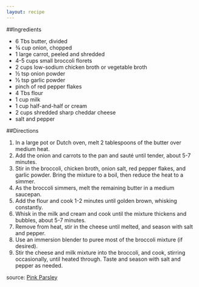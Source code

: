 ```yaml
---
layout: recipe
---
```


##Ingredients

- 6 Tbs butter, divided
- ¾ cup onion, chopped
- 1 large carrot, peeled and shredded
- 4-5 cups small broccoli florets
- 2 cups low-sodium chicken broth or vegetable broth
- ½ tsp onion powder
- ½ tsp garlic powder
- pinch of red pepper flakes
- 4 Tbs flour
- 1 cup milk
- 1 cup half-and-half or cream
- 2 cups shredded sharp cheddar cheese
- salt and pepper

##Directions
1. In a large pot or Dutch oven, melt 2 tablespoons of the butter over medium heat.
2. Add the onion and carrots to the pan and sauté until tender, about 5-7 minutes.
3. Stir in the broccoli, chicken broth, onion salt, red pepper flakes, and garlic powder. Bring the mixture to a boil, then reduce the heat to a simmer.
4. As the broccoli simmers, melt the remaining butter in a medium saucepan.
5. Add the flour and cook 1-2 minutes until golden brown, whisking constantly.
6. Whisk in the milk and cream and cook until the mixture thickens and bubbles, about 5-7 minutes.
7. Remove from heat, stir in the cheese until melted, and season with salt and pepper.
8. Use an immersion blender to puree most of the broccoli mixture (if desired).
9. Stir the cheese and milk mixture into the broccoli, and cook, stirring occasionally, until heated through. Taste and season with salt and pepper as needed.

source: [Pink Parsley](http://www.pink-parsley.com/2012/11/broccoli-cheddar-soup.html)